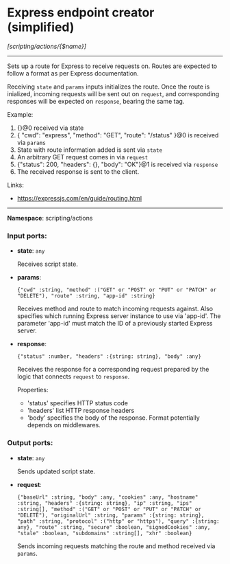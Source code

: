 # Express endpoint creator (simplified)

_[scripting/actions/{$name}]_

---

Sets up a route for Express to receive requests on. Routes are expected to follow a format as per Express documentation.

Receiving `state` and `params` inputs initializes the route. Once the route is inialized, incoming requests will be sent out on `request`, and corresponding responses will be expected on `response`, bearing the same tag.

Example:
1. {}@0 received via state
2. {
  "cwd": "express",
  "method": "GET",
  "route": "/status"
}@0 is received via `params`
3. State with route information added is sent via `state`
4. An arbitrary GET request comes in via `request`
5. {"status": 200, "headers": {}, "body": "OK"}@1 is received via `response`
6. The received response is sent to the client.

Links:
* https://expressjs.com/en/guide/routing.html

---

__Namespace__: scripting/actions

### Input ports:

* __state__: ` any `

    Receives script state.


* __params__: 
    ```
    {"cwd" :string, "method" :("GET" or "POST" or "PUT" or "PATCH" or "DELETE"), "route" :string, "app-id" :string}
    ```

    Receives method and route to match incoming requests against. Also specifies which running Express server instance to use via 'app-id'. The parameter 'app-id' must match the ID of a previously started Express server.


* __response__: 
    ```
    {"status" :number, "headers" :{string: string}, "body" :any}
    ```

    Receives the response for a corresponding request prepared by the logic that connects `request` to `response`.
    
    Properties:
    * 'status' specifies HTTP status code
    * 'headers' list HTTP response headers
    * 'body' specifies the body of the response. Format potentially depends on middlewares.

### Output ports:

* __state__: ` any `

    Sends updated script state.


* __request__: 
    ```
    {"baseUrl" :string, "body" :any, "cookies" :any, "hostname" :string, "headers" :{string: string}, "ip" :string, "ips" :string[], "method" :("GET" or "POST" or "PUT" or "PATCH" or "DELETE"), "originalUrl" :string, "params" :{string: string}, "path" :string, "protocol" :("http" or "https"), "query" :{string: any}, "route" :string, "secure" :boolean, "signedCookies" :any, "stale" :boolean, "subdomains" :string[], "xhr" :boolean}
    ```

    Sends incoming requests matching the route and method received via `params`.

